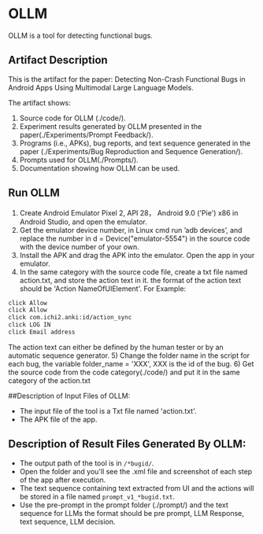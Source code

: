 # OLLM
OLLM is a tool for detecting functional bugs.


## Artifact Description
This is the artifact for the paper: Detecting Non-Crash Functional Bugs in Android Apps Using Multimodal Large Language Models.

The artifact shows:

1) Source code for OLLM (./code/).
2) Experiment results generated by OLLM presented in the paper(./Experiments/Prompt Feedback/).
3) Programs (i.e., APKs), bug reports, and text sequence generated in the paper (./Experiments/Bug Reproduction and Sequence Generation/).
4) Prompts used for OLLM(./Prompts/).
5) Documentation showing how OLLM can be used.


## Run OLLM
1) Create Android Emulator Pixel 2, API 28， Android 9.0 ('Pie') x86 in Android Studio, and open the emulator.
2) Get the emulator device number, in Linux cmd run ’adb devices’, and replace the number in d = Device("emulator-5554") in the source code with the device number of your own.
3) Install the APK and drag the APK into the emulator. Open the app in your emulator.
4) In the same category with the source code file, create a txt file named action.txt, and store the action text in it. the format of the action text should be 'Action NameOfUIElement'.
   For Example:
```sh
click Allow
click Allow
click com.ichi2.anki:id/action_sync
click LOG IN
click Email address
```
The action text can either be defined by the human tester or by an automatic sequence generator.
5) Change the folder name in the script for each bug, the variable folder_name = 'XXX', XXX is the id of the bug.
6) Get the source code from the code category(./code/) and put it in the same category of the action.txt


##Description of Input Files of OLLM:
* The input file of the tool is a Txt file named 'action.txt'.
* The APK file of the app.


## Description of Result Files Generated By OLLM:
* The output path of the tool is in ``/*bugid/``.
* Open the folder and you'll see the .xml file and screenshot of each step of the app after execution.
* The text sequence containing text extracted from UI and the actions will be stored in a file named ``prompt_v1_*bugid.txt``.
* Use the pre-prompt in the prompt folder (./prompt/) and the text sequence for LLMs the format should be pre prompt, LLM Response, text sequence, LLM decision.

